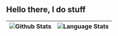 ## Hello there, I do stuff

| ![Github Stats](https://github-readme-stats.vercel.app/api?username=Calbabreaker&show_icons=true) | ![Language Stats](https://github-readme-stats.vercel.app/api/top-langs/?username=calbabreaker&layout=compact&langs_count=8) |
| ------------------------------------------------------------------------------------------------- | --------------------------------------------------------------------------------------------------------------------------- |

